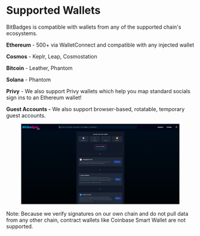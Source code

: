 # Supported Wallets

BitBadges is compatible with wallets from any of the supported chain's ecosystems.

**Ethereum** - 500+ via WalletConnect and compatible with any injected wallet

**Cosmos** - Keplr, Leap, Cosmostation

**Bitcoin** - Leather,  Phantom

**Solana** - Phantom

**Privy** - We also support Privy wallets which help you map standard socials sign ins to an Ethereum wallet!

**Guest Accounts -** We also support browser-based, rotatable, temporary guest accounts.

<figure><img src="../../../.gitbook/assets/image (3) (1) (1) (1) (1) (1) (1) (1).png" alt=""><figcaption></figcaption></figure>

Note: Because we verify signatures on our own chain and do not pull data from any other chain, contract wallets like Coinbase Smart Wallet are not supported.
